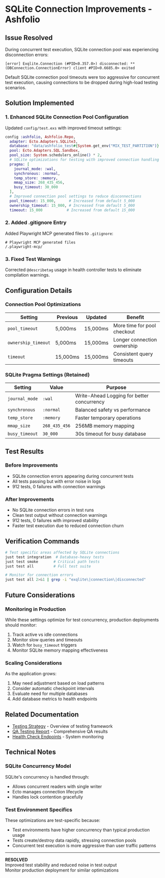 # SQLite Connection Improvements - Ashfolio

## Issue Resolved

During concurrent test execution, SQLite connection pool was experiencing disconnection errors:

```
[error] Exqlite.Connection (#PID<0.357.0>) disconnected: ** (DBConnection.ConnectionError) client #PID<0.6685.0> exited
```

Default SQLite connection pool timeouts were too aggressive for concurrent test execution, causing connections to be dropped during high-load testing scenarios.

## Solution Implemented

### 1. Enhanced SQLite Connection Pool Configuration

Updated `config/test.exs` with improved timeout settings:

```elixir
config :ashfolio, Ashfolio.Repo,
  adapter: Ecto.Adapters.SQLite3,
  database: "data/ashfolio_test#{System.get_env("MIX_TEST_PARTITION")}.db",
  pool: Ecto.Adapters.SQL.Sandbox,
  pool_size: System.schedulers_online() * 2,
  # SQLite optimizations for testing with improved connection handling
  pragma: [
    journal_mode: :wal,
    synchronous: :normal,
    temp_store: :memory,
    mmap_size: 268_435_456,
    busy_timeout: 30_000
  ],
  # Improved connection pool settings to reduce disconnections
  pool_timeout: 15_000,      # Increased from default 5_000
  ownership_timeout: 15_000, # Increased from default 5_000
  timeout: 15_000           # Increased from default 15_000
```

### 2. Added .gitignore Entry

Added Playwright MCP generated files to `.gitignore`:

```
# Playwright MCP generated files
/.playwright-mcp/
```

### 3. Fixed Test Warnings

Corrected `@describetag` usage in health controller tests to eliminate compilation warnings.

## Configuration Details

### Connection Pool Optimizations

| Setting             | Previous | Updated  | Benefit                     |
| ------------------- | -------- | -------- | --------------------------- |
| `pool_timeout`      | 5,000ms  | 15,000ms | More time for pool checkout |
| `ownership_timeout` | 5,000ms  | 15,000ms | Longer connection ownership |
| `timeout`           | 15,000ms | 15,000ms | Consistent query timeouts   |

### SQLite Pragma Settings (Retained)

| Setting        | Value         | Purpose                                    |
| -------------- | ------------- | ------------------------------------------ |
| `journal_mode` | `:wal`        | Write-Ahead Logging for better concurrency |
| `synchronous`  | `:normal`     | Balanced safety vs performance             |
| `temp_store`   | `:memory`     | Faster temporary operations                |
| `mmap_size`    | `268_435_456` | 256MB memory mapping                       |
| `busy_timeout` | `30_000`      | 30s timeout for busy database              |

## Test Results

### Before Improvements

- SQLite connection errors appearing during concurrent tests
- All tests passing but with error noise in logs
- 912 tests, 0 failures with connection warnings

### After Improvements

- No SQLite connection errors in test runs
- Clean test output without connection warnings
- 912 tests, 0 failures with improved stability
- Faster test execution due to reduced connection churn

## Verification Commands

```bash
# Test specific areas affected by SQLite connections
just test integration  # Database-heavy tests
just test smoke       # Critical path tests
just test all         # Full test suite

# Monitor for connection errors
just test all 2>&1 | grep -i "exqlite\|connection\|disconnected"
```

## Future Considerations

### Monitoring in Production

While these settings optimize for test concurrency, production deployments should monitor:

1.  Track active vs idle connections
2.  Monitor slow queries and timeouts
3.  Watch for `busy_timeout` triggers
4.  Monitor SQLite memory mapping effectiveness

### Scaling Considerations

As the application grows:

1.  May need adjustment based on load patterns
2.  Consider automatic checkpoint intervals
3.  Evaluate need for multiple databases
4.  Add database metrics to health endpoints

## Related Documentation

- [Testing Strategy](TESTING_STRATEGY.md) - Overview of testing framework
- [QA Testing Report](QA_TESTING_REPORT.md) - Comprehensive QA results
- [Health Check Endpoints](../lib/ashfolio_web/controllers/health_controller.ex) - System monitoring

## Technical Notes

### SQLite Concurrency Model

SQLite's concurrency is handled through:

- Allows concurrent readers with single writer
- Ecto manages connection lifecycle
- Handles lock contention gracefully

### Test Environment Specifics

These optimizations are test-specific because:

- Test environments have higher concurrency than typical production usage
- Tests create/destroy data rapidly, stressing connection pools
- Concurrent test execution is more aggressive than user traffic patterns

---

**RESOLVED**  
 Improved test stability and reduced noise in test output  
 Monitor production deployment for similar optimizations
